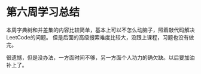 # 第六周学习总结

本周字典树和并差集的内容比较简单，基本上可以不怎么动脑子，照着敲代码解决LeetCode的问题。
但是后面的高级搜索难度比较大，没跟上课程，习题也没有做完。

很遗憾，但是没办法，一方面时间不够，另一方面个人功力的确欠缺。以后要加油补上了。



  

